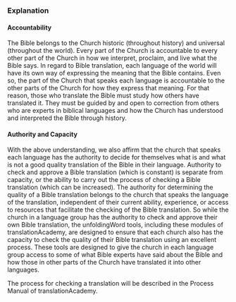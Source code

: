 
### Explanation

#### Accountability

The Bible belongs to the Church historic (throughout history) and universal (throughout the world). Every part of the Church is accountable to every other part of the Church in how we interpret, proclaim, and live what the Bible says. In regard to Bible translation, each language of the world will have its own way of expressing the meaning that the Bible contains. Even so, the part of the Church that speaks each language is accountable to the other parts of the Church for how they express that meaning. For that reason, those who translate the Bible must study how others have translated it. They must be guided by and open to correction from others who are experts in biblical languages and how the Church has understood and interpreted the Bible through history.  

#### Authority and Capacity

With the above understanding, we also affirm that the church that speaks each language has the authority to decide for themselves what is and what is not a good quality translation of the Bible in their language. Authority to check and approve a Bible translation (which is constant) is separate from capacity, or the ability to carry out the process of checking a Bible translation (which can be increased). The authority for determining the quality of a Bible translation belongs to the church that speaks the language of the translation, independent of their current ability, experience, or access to resources that facilitate the checking of the Bible translation. So while the church in a language group has the authority to check and approve their own Bible translation, the unfoldingWord tools, including these modules of translationAcademy, are designed to ensure that each church also has the capacity to check the quality of their Bible translation using an excellent process. These tools are designed to give the church in each language group access to some of what Bible experts have said about the Bible and how those in other parts of the Church have translated it into other languages.

The process for checking a translation will be described in the Process Manual of translationAcademy.